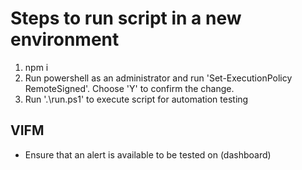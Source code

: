 # Steps to run script in a new environment
1. npm i 
2. Run powershell as an administrator and run 'Set-ExecutionPolicy RemoteSigned'. Choose 'Y' to confirm the change.
3. Run '.\run.ps1' to execute script for automation testing

## VIFM
- Ensure that an alert is available to be tested on (dashboard)

